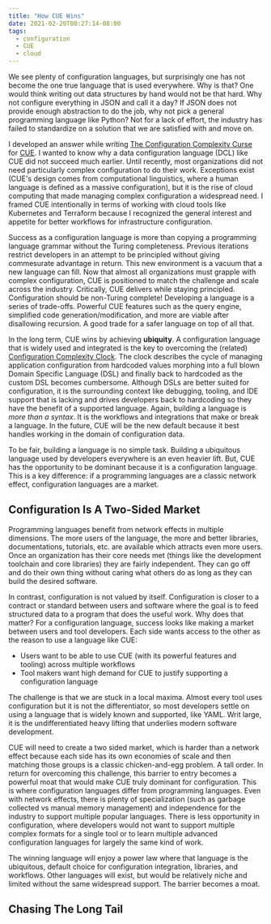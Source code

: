 ```yaml
---
title: "How CUE Wins"
date: 2021-02-20T00:27:14-08:00
tags:
  - configuration
  - CUE
  - cloud
---
```


We see plenty of configuration languages, but surprisingly one has not become the one true language that is used everywhere. Why is that? One would think writing out data structures by hand would not be that hard. Why not configure everything in JSON and call it a day? If JSON does not provide enough abstraction to do the job, why not pick a general programming language like Python? Not for a lack of effort, the industry has failed to standardize on a solution that we are satisfied with and move on.

I developed an answer while writing [The Configuration Complexity Curse](https://blog.cedriccharly.com/post/20191109-the-configuration-complexity-curse/) for [CUE](https://cuelang.org/docs/about/). I wanted to know why a data configuration language (DCL) like CUE did not succeed much earlier. Until recently, most organizations did not need particularly complex configuration to do their work. Exceptions exist (CUE's design comes from computational linguistics, where a human language is defined as a massive configuration), but it is the rise of cloud computing that made managing complex configuration a widespread need. I framed CUE intentionally in terms of working with cloud tools like Kubernetes and Terraform because I recognized the general interest and appetite for better workflows for infrastructure configuration.

Success as a configuration language is more than copying a programming language grammar without the Turing completeness. Previous iterations restrict developers in an attempt to be principled without giving commesurate advantage in return. This new environment is a vacuum that a new language can fill. Now that almost all organizations must grapple with complex configuration, CUE is positioned to match the challenge and scale across the industry. Critically, CUE delivers while staying principled. Configuration should be non-Turing complete! Developing a language is a series of trade-offs. Powerful CUE features such as the query engine, simplified code generation/modification, and more are viable after disallowing recursion. A good trade for a safer language on top of all that.

In the long term, CUE wins by achieving **ubiquity**. A configuration language that is widely used and integrated is the key to overcoming the (related) [Configuration Complexity Clock](http://mikehadlow.blogspot.com/2012/05/configuration-complexity-clock.html). The clock describes the cycle of managing application configuration from hardcoded values morphing into a full blown Domain Specific Language (DSL) and finally back to hardcoded as the custom DSL becomes cumbersome. Although DSLs are better suited for configuration, it is the surrounding context like debugging, tooling, and IDE support that is lacking and drives developers back to hardcoding so they have the benefit of a supported language. Again, building a language is *more than a syntax*. It is the workflows and integrations that make or break a language. In the future, CUE will be the new default because it best handles working in the domain of configuration data.

To be fair, building a language is no simple task. Building a ubiquitous language used by developers everywhere is an even heavier lift. But, CUE has the opportunity to be dominant because it is a configuration language. This is a key difference: if a programming languages are a classic network effect, configuration languages are a market.

## Configuration Is A Two-Sided Market

Programming languages benefit from network effects in multiple dimensions. The more users of the language, the more and better libraries, documentations, tutorials, etc. are available which attracts even more users. Once an organization has their core needs met (things like the development toolchain and core libraries) they are fairly independent. They can go off and do their own thing without caring what others do as long as they can build the desired software.

In contrast, configuration is not valued by itself. Configuration is closer to a contract or standard between users and software where the goal is to feed structured data to a program that does the useful work. Why does that matter? For a configuration language, success looks like making a market between users and tool developers. Each side wants access to the other as the reason to use a language like CUE:

- Users want to be able to use CUE (with its powerful features and tooling) across multiple workflows
- Tool makers want high demand for CUE to justify supporting a configuration language

The challenge is that we are stuck in a local maxima. Almost every tool uses configuration but it is not the differentiator, so most developers settle on using a language that is widely known and supported, like YAML. Writ large, it is the undifferentiated heavy lifting that underlies modern software development.

CUE will need to create a two sided market, which is harder than a network effect because each side has its own economies of scale and then matching those groups is a classic chicken-and-egg problem. A tall order. In return for overcoming this challenge, this barrier to entry becomes a powerful moat that would make CUE truly dominant for configuration. This is where configuration languages differ from programming languages. Even with network effects, there is plenty of specialization (such as garbage collected vs manual memory management) and independence for the industry to support multiple popular languages. There is less opportunity in configuration, where developers would not want to support multiple complex formats for a single tool or to learn multiple advanced configuration languages for largely the same kind of work.

The winning language will enjoy a power law where that language is the ubiquitous, default choice for configuration integration, libraries, and workflows. Other languages will exist, but would be relatively niche and limited without the same widespread support. The barrier becomes a moat.

## Chasing The Long Tail
